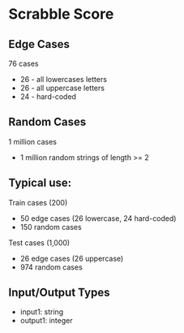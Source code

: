 # Scrabble Score

## Edge Cases
76 cases
- 26 - all lowercases letters
- 26 - all uppercase letters
- 24 - hard-coded

## Random Cases
1 million cases
- 1 million random strings of length >= 2

## Typical use:
Train cases (200)
- 50 edge cases (26 lowercase, 24 hard-coded)
- 150 random cases

Test cases (1,000)
- 26 edge cases (26 uppercase)
- 974 random cases

## Input/Output Types
- input1: string
- output1: integer
